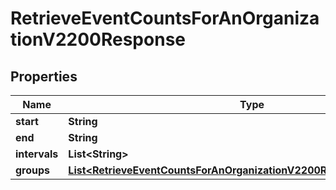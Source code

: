 

# RetrieveEventCountsForAnOrganizationV2200Response


## Properties

| Name | Type | Description | Notes |
|------------ | ------------- | ------------- | -------------|
|**start** | **String** |  |  |
|**end** | **String** |  |  |
|**intervals** | **List&lt;String&gt;** |  |  |
|**groups** | [**List&lt;RetrieveEventCountsForAnOrganizationV2200ResponseGroupsInner&gt;**](RetrieveEventCountsForAnOrganizationV2200ResponseGroupsInner.md) |  |  |



